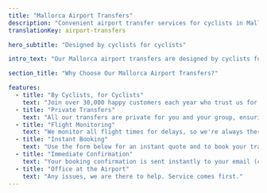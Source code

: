 ```yaml
---
title: "Mallorca Airport Transfers"
description: "Convenient airport transfer services for cyclists in Mallorca"
translationKey: airport-transfers

hero_subtitle: "Designed by cyclists for cyclists"

intro_text: "Our Mallorca airport transfers are designed by cyclists for cyclists, catering to groups of all sizes. We offer reliable, efficient, and stress-free door-to-door private airport transfers from Palma de Mallorca Airport to all areas of Mallorca, available 24 hours a day, 7 days a week, 365 days a year through our bus company, MALLORCA HOLIDAY TRANSFERS."

section_title: "Why Choose Our Mallorca Airport Transfers?"

features:
  - title: "By Cyclists, for Cyclists"
    text: "Join over 30,000 happy customers each year who trust us for their Mallorca transfers."
  - title: "Private Transfers"
    text: "All our transfers are private for you and your group, ensuring comfort and convenience."
  - title: "Flight Monitoring"
    text: "We monitor all flight times for delays, so we're always there when you arrive."
  - title: "Instant Booking"
    text: "Use the form below for an instant quote and to book your transfer."
  - title: "Immediate Confirmation"
    text: "Your booking confirmation is sent instantly to your email (check your spam folder just in case!)."
  - title: "Office at the Airport"
    text: "Any issues, we are there to help. Service comes first."
---
```


